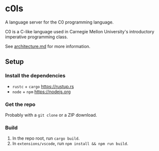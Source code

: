 # c0ls

A language server for the C0 programming language.

C0 is a C-like language used in Carnegie Mellon University's introductory
imperative programming class.

See [architecture.md](docs/architecture.md) for more information.

## Setup

### Install the dependencies

- `rustc` + `cargo` https://rustup.rs
- `node` + `npm` https://nodejs.org

### Get the repo

Probably with a `git clone` or a ZIP download.

### Build

1. In the repo root, run `cargo build`.
2. In `extensions/vscode`, run `npm install && npm run build`.
